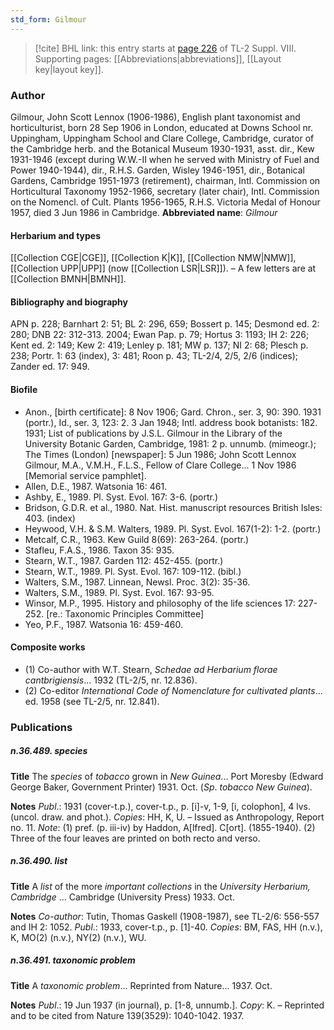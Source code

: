 ```yaml
---
std_form: Gilmour
---
```


> [!cite] BHL link: this entry starts at [page 226](https://www.biodiversitylibrary.org/page/33258704) of TL-2 Suppl. VIII.
> Supporting pages: [[Abbreviations|abbreviations]], [[Layout key|layout key]].

### Author

Gilmour, John Scott Lennox (1906-1986), English plant taxonomist and horticulturist, born 28 Sep 1906 in London, educated at Downs School nr. Uppingham, Uppingham School and Clare College, Cambridge, curator of the Cambridge herb. and the Botanical Museum 1930-1931, asst. dir., Kew 1931-1946 (except during W.W.-II when he served with Ministry of Fuel and Power 1940-1944), dir., R.H.S. Garden, Wisley 1946-1951, dir., Botanical Gardens, Cambridge 1951-1973 (retirement), chairman, Intl. Commission on Horticultural Taxonomy 1952-1966, secretary (later chair), Intl. Commission on the Nomencl. of Cult. Plants 1956-1965, R.H.S. Victoria Medal of Honour 1957, died 3 Jun 1986 in Cambridge. 
**Abbreviated name**: *Gilmour*

#### Herbarium and types

[[Collection CGE|CGE]], [[Collection K|K]], [[Collection NMW|NMW]], [[Collection UPP|UPP]] (now [[Collection LSR|LSR]]). – A few letters are at [[Collection BMNH|BMNH]].

#### Bibliography and biography

APN p. 228; Barnhart 2: 51; BL 2: 296, 659; Bossert p. 145; Desmond ed. 2: 280; DNB 22: 312-313. 2004; Ewan Pap. p. 79; Hortus 3: 1193; IH 2: 226; Kent ed. 2: 149; Kew 2: 419; Lenley p. 181; MW p. 137; NI 2: 68; Plesch p. 238; Portr. 1: 63 (index), 3: 481; Roon p. 43; TL-2/4, 2/5, 2/6 (indices); Zander ed. 17: 949.

#### Biofile

- Anon., \[birth certificate\]: 8 Nov 1906; Gard. Chron., ser. 3, 90: 390. 1931 (portr.), Id., ser. 3, 123: 2. 3 Jan 1948; Intl. address book botanists: 182. 1931; List of publications by J.S.L. Gilmour in the Library of the University Botanic Garden, Cambridge, 1981: 2 p. unnumb. (mimeogr.); The Times (London) \[newspaper\]: 5 Jun 1986; John Scott Lennox Gilmour, M.A., V.M.H., F.L.S., Fellow of Clare College... 1 Nov 1986 \[Memorial service pamphlet\].
- Allen, D.E., 1987. Watsonia 16: 461.
- Ashby, E., 1989. Pl. Syst. Evol. 167: 3-6. (portr.)
- Bridson, G.D.R. et al., 1980. Nat. Hist. manuscript resources British Isles: 403. (index)
- Heywood, V.H. & S.M. Walters, 1989. Pl. Syst. Evol. 167(1-2): 1-2. (portr.)
- Metcalf, C.R., 1963. Kew Guild 8(69): 263-264. (portr.)
- Stafleu, F.A.S., 1986. Taxon 35: 935.
- Stearn, W.T., 1987. Garden 112: 452-455. (portr.)
- Stearn, W.T., 1989. Pl. Syst. Evol. 167: 109-112. (bibl.)
- Walters, S.M., 1987. Linnean, Newsl. Proc. 3(2): 35-36.
- Walters, S.M., 1989. Pl. Syst. Evol. 167: 93-95.
- Winsor, M.P., 1995. History and philosophy of the life sciences 17: 227-252. \[re.: Taxonomic Principles Committee\]
- Yeo, P.F., 1987. Watsonia 16: 459-460.

#### Composite works

- (1) Co-author with W.T. Stearn, *Schedae ad Herbarium florae cantbrigiensis*... 1932 (TL-2/5, nr. 12.836).
- (2) Co-editor *International Code of Nomenclature for cultivated plants*... ed. 1958 (see TL-2/5, nr. 12.841).

### Publications

##### n.36.489. species

**Title**
The *species* of *tobacco* grown in *New Guinea*... Port Moresby (Edward George Baker, Government Printer) 1931. Oct. (*Sp*. *tobacco New Guinea*).

**Notes**
*Publ*.: 1931 (cover-t.p.), cover-t.p., p. \[i\]-v, 1-9, \[i, colophon\], 4 lvs. (uncol. draw. and phot.). *Copies*: HH, K, U. – Issued as Anthropology, Report no. 11.
*Note*: (1) pref. (p. iii-iv) by Haddon, A\[lfred\]. C\[ort\]. (1855-1940). (2) Three of the four leaves are printed on both recto and verso.

##### n.36.490. list

**Title**
A *list* of the more *important collections* in the *University Herbarium, Cambridge* ... Cambridge (University Press) 1933. Oct.

**Notes**
*Co-author*: Tutin, Thomas Gaskell (1908-1987), see TL-2/6: 556-557 and IH 2: 1052.
*Publ*.: 1933, cover-t.p., p. \[1\]-40. *Copies*: BM, FAS, HH (n.v.), K, MO(2) (n.v.), NY(2) (n.v.), WU.

##### n.36.491. taxonomic problem

**Title**
A *taxonomic problem*... Reprinted from Nature... 1937. Oct.

**Notes**
*Publ*.: 19 Jun 1937 (in journal), p. \[1-8, unnumb.\]. *Copy*: K. – Reprinted and to be cited from Nature 139(3529): 1040-1042. 1937.

